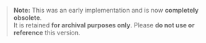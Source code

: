> **Note:** This was an early implementation and is now **completely obsolete**.  
> It is retained **for archival purposes only**. Please **do not use or reference** this version.
